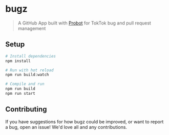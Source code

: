 # bugz

> A GitHub App built with [Probot](https://github.com/probot/probot) for
> TokTok bug and pull request management

## Setup

```sh
# Install dependencies
npm install

# Run with hot reload
npm run build:watch

# Compile and run
npm run build
npm run start
```

## Contributing

If you have suggestions for how bugz could be improved, or want to report a
bug, open an issue! We'd love all and any contributions.
